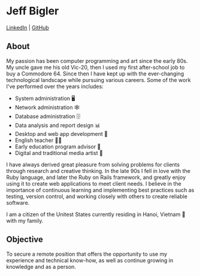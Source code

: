 # Jeff Bigler 
[LinkedIn](https://www.linkedin.com/in/jeff-bigler/) | [GitHub](https://github.com/jbigler)

## About
My passion has been computer programming and art since the early 80s. My uncle gave me his old Vic-20, then I used my first after-school job to buy a Commodore 64. 
Since then I have kept up with the ever-changing technological landscape while pursuing various careers. Some of the work I've performed over the years includes:

- System administration 🖥
- Network administration 🕸
- Database administration 🗄
- Data analysis and report design 📊
- Desktop and web app development 🚞
- English teacher 👨‍🏫
- Early education program advisor 💼
- Digital and traditional media artist 🎨

I have always derived great pleasure from solving problems for clients through research and creative thinking.
In the late 90s I fell in love with the Ruby language, and later the Ruby on Rails framework, and greatly enjoy using it to create web applications to meet client needs. I believe in the importance of continuous learning and implementing best practices such as testing, version control, and working closely with others to create reliable software.

I am a citizen of the Unitest States currently residing in Hanoi, Vietnam 🍜 with my family.

## Objective
To secure a remote position that offers the opportunity to use my experience and technical know-how, as well as continue growing in knowledge and as a person.


<!--
**jbigler/jbigler** is a ✨ _special_ ✨ repository because its `README.md` (this file) appears on your GitHub profile.

Here are some ideas to get you started:

- 🔭 I’m currently working on ...
- 🌱 I’m currently learning ...
- 👯 I’m looking to collaborate on ...
- 🤔 I’m looking for help with ...
- 💬 Ask me about ...
- 📫 How to reach me: ...
- 😄 Pronouns: ...
- ⚡ Fun fact: ...
-->

